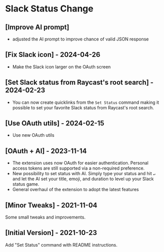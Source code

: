 # Slack Status Change

## [Improve AI prompt]

- adjusted the AI prompt to improve chance of valid JSON response

## [Fix Slack icon] - 2024-04-26

- Make the Slack icon larger on the OAuth screen

## [Set Slack status from Raycast's root search] - 2024-02-23

- You can now create quicklinks from the `Set Status` command making it possible to set your favorite Slack status from
  Raycast's root search.

## [Use OAuth utils] - 2024-02-15

- Use new OAuth utils

## [OAuth + AI] - 2023-11-14

- The extension uses now OAuth for easier authentication. Personal access tokens are still supported via a non-required
  preference.
- New possibility to set status with AI. Simply type your status and hit `↵` and let the AI set your title, emoji, and
  duration to level up your Slack status game.
- General overhaul of the extension to adopt the latest features

## [Minor Tweaks] - 2021-11-04

Some small tweaks and improvements.

## [Initial Version] - 2021-10-23

Add "Set Status" command with README instructions.
